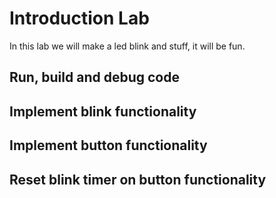 # Introduction Lab
In this lab we will make a led blink and stuff, it will be fun.

## Run, build and debug code

## Implement blink functionality

## Implement button functionality

## Reset blink timer on button functionality